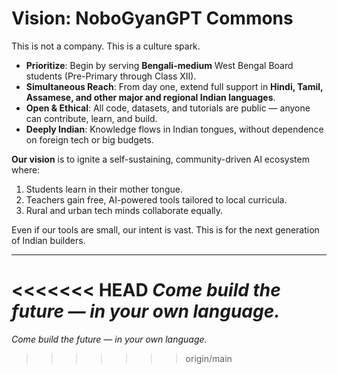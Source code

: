# Vision: NoboGyanGPT Commons

This is not a company. This is a culture spark.

- **Prioritize**: Begin by serving **Bengali-medium** West Bengal Board students (Pre-Primary through Class XII).
- **Simultaneous Reach**: From day one, extend full support in **Hindi, Tamil, Assamese, and other major and regional Indian languages**.
- **Open & Ethical**: All code, datasets, and tutorials are public — anyone can contribute, learn, and build.
- **Deeply Indian**: Knowledge flows in Indian tongues, without dependence on foreign tech or big budgets.

**Our vision** is to ignite a self-sustaining, community-driven AI ecosystem where:
1. Students learn in their mother tongue.
2. Teachers gain free, AI-powered tools tailored to local curricula.
3. Rural and urban tech minds collaborate equally.

Even if our tools are small, our intent is vast. This is for the next generation of Indian builders.

---

<<<<<<< HEAD
*Come build the future — in your own language.*
=======
*Come build the future — in your own language.*
>>>>>>> origin/main
